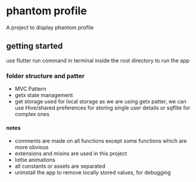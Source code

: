 # phantom profile

A project to display phantom profile

## getting started

use flutter run command in terminal inside the root directory to run the app

### folder structure and patter

- MVC Pattern
- getx state management
- get storage used for local storage as we are using getx patter, we can use Hive/shared preferences for storing single user details or sqflite for complex ones

#### notes

- comments are made on all functions except some functions which are more obvious
- extensions and mixins are used in this project
- lottie animations
- all constants or assets are separated
- uninstall the app to remove locally stored values, for debugging
